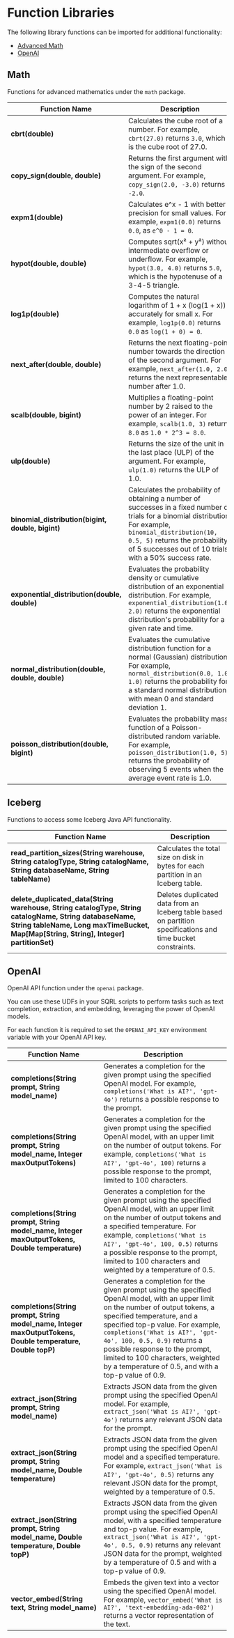 # Function Libraries

The following library functions can be imported for additional functionality:
* [Advanced Math](#math)
* [OpenAI](#openai)

## Math

Functions for advanced mathematics under the `math` package.

| **Function Name**                                 | **Description**                                                                                                                                                                                                                                          |
|---------------------------------------------------|----------------------------------------------------------------------------------------------------------------------------------------------------------------------------------------------------------------------------------------------------------|
| **cbrt(double)**                                  | Calculates the cube root of a number. For example, `cbrt(27.0)` returns `3.0`, which is the cube root of 27.0.                                                                                                                                           |
| **copy_sign(double, double)**                     | Returns the first argument with the sign of the second argument. For example, `copy_sign(2.0, -3.0)` returns `-2.0`.                                                                                                                                     |
| **expm1(double)**                                 | Calculates e^x - 1 with better precision for small values. For example, `expm1(0.0)` returns `0.0`, as `e^0 - 1 = 0`.                                                                                                                                    |
| **hypot(double, double)**                         | Computes sqrt(x² + y²) without intermediate overflow or underflow. For example, `hypot(3.0, 4.0)` returns `5.0`, which is the hypotenuse of a 3-4-5 triangle.                                                                                            |
| **log1p(double)**                                 | Computes the natural logarithm of 1 + x (log(1 + x)) accurately for small x. For example, `log1p(0.0)` returns `0.0` as `log(1 + 0) = 0`.                                                                                                                |
| **next_after(double, double)**                    | Returns the next floating-point number towards the direction of the second argument. For example, `next_after(1.0, 2.0)` returns the next representable number after 1.0.                                                                                |
| **scalb(double, bigint)**                         | Multiplies a floating-point number by 2 raised to the power of an integer. For example, `scalb(1.0, 3)` returns `8.0` as `1.0 * 2^3 = 8.0`.                                                                                                              |
| **ulp(double)**                                   | Returns the size of the unit in the last place (ULP) of the argument. For example, `ulp(1.0)` returns the ULP of 1.0.                                                                                                                                    |
| **binomial_distribution(bigint, double, bigint)** | Calculates the probability of obtaining a number of successes in a fixed number of trials for a binomial distribution. For example, `binomial_distribution(10, 0.5, 5)` returns the probability of 5 successes out of 10 trials with a 50% success rate. |
| **exponential_distribution(double, double)**      | Evaluates the probability density or cumulative distribution of an exponential distribution. For example, `exponential_distribution(1.0, 2.0)` returns the exponential distribution's probability for a given rate and time.                             |
| **normal_distribution(double, double, double)**   | Evaluates the cumulative distribution function for a normal (Gaussian) distribution. For example, `normal_distribution(0.0, 1.0, 1.0)` returns the probability for a standard normal distribution with mean 0 and standard deviation 1.                  |
| **poisson_distribution(double, bigint)**          | Evaluates the probability mass function of a Poisson-distributed random variable. For example, `poisson_distribution(1.0, 5)` returns the probability of observing 5 events when the average event rate is 1.0.                                          |


## Iceberg

Functions to access some Iceberg Java API functionality.

| **Function Name**                                                                                                                                                                               | **Description**                                                                                              |
|-------------------------------------------------------------------------------------------------------------------------------------------------------------------------------------------------|--------------------------------------------------------------------------------------------------------------|
| **read_partition_sizes(String warehouse, String catalogType, String catalogName, String databaseName, String tableName)**                                                                       | Calculates the total size on disk in bytes for each partition in an Iceberg table.                           |
| **delete_duplicated_data(String warehouse, String catalogType, String catalogName, String databaseName, String tableName, Long maxTimeBucket, Map[Map[String, String], Integer] partitionSet)** | Deletes duplicated data from an Iceberg table based on partition specifications and time bucket constraints. |


## OpenAI

OpenAI API function under the `openai` package.

You can use these UDFs in your SQRL scripts to perform tasks such as text completion, extraction, and embedding, leveraging the power of OpenAI models.

For each function it is required to set the `OPENAI_API_KEY` environment variable with your OpenAI API key.

| **Function Name**                                                                                           | **Description**                                                                                                                                                                                                                                                                                                                                                                                                                                                                              |
|-------------------------------------------------------------------------------------------------------------|----------------------------------------------------------------------------------------------------------------------------------------------------------------------------------------------------------------------------------------------------------------------------------------------------------------------------------------------------------------------------------------------------------------------------------------------------------------------------------------------|
| **completions(String prompt, String model_name)**                                                           | Generates a completion for the given prompt using the specified OpenAI model. For example, `completions('What is AI?', 'gpt-4o')` returns a possible response to the prompt.                                                                                                                                                                                                                                                                                                                 |
| **completions(String prompt, String model_name, Integer maxOutputTokens)**                                  | Generates a completion for the given prompt using the specified OpenAI model, with an upper limit on the number of output tokens.                                             For example, `completions('What is AI?', 'gpt-4o', 100)` returns a possible response to the prompt, limited to 100 characters.                                                                                                                                                                                 |
| **completions(String prompt, String model_name, Integer maxOutputTokens, Double temperature)**              | Generates a completion for the given prompt using the specified OpenAI model, with an upper limit on the number of output tokens and a specified temperature. For example, `completions('What is AI?', 'gpt-4o', 100, 0.5)` returns a possible response to the prompt, limited to 100 characters and weighted by a temperature of 0.5.                                                                                                                                                       |
| **completions(String prompt, String model_name, Integer maxOutputTokens, Double temperature, Double topP)** | Generates a completion for the given prompt using the specified OpenAI model, with an upper limit on the number of output tokens, a specified temperature, and a specified top-p value. For example, `completions('What is AI?', 'gpt-4o', 100, 0.5, 0.9)` returns a possible response to the prompt, limited to 100 characters, weighted by a temperature of 0.5, and with a top-p value of 0.9.                                                                                            |
| **extract_json(String prompt, String model_name)**                                                          | Extracts JSON data from the given prompt using the specified OpenAI model. For example, `extract_json('What is AI?', 'gpt-4o')` returns any relevant JSON data for the prompt.                                                                                                                                                                                                                                                                                                               |
| **extract_json(String prompt, String model_name, Double temperature)**                                      | Extracts JSON data from the given prompt using the specified OpenAI model and a specified temperature. For example,                                                             `extract_json('What is AI?', 'gpt-4o', 0.5)` returns any relevant JSON data for the prompt, weighted by a temperature of 0.5.                                                                                                                                                                                |
| **extract_json(String prompt, String model_name, Double temperature, Double topP)**                         | Extracts JSON data from the given prompt using the specified OpenAI model, with a specified temperature and top-p value.                                                                                                                                                                                       For example, `extract_json('What is AI?', 'gpt-4o', 0.5, 0.9)` returns any relevant JSON data for the prompt, weighted by a temperature of 0.5 and with a top-p value of 0.9. |
| **vector_embed(String text, String model_name)**                                                            | Embeds the given text into a vector using the specified OpenAI model. For example, `vector_embed('What is AI?', 'text-embedding-ada-002')` returns a vector representation of the text.                                                                                                                                                                                                                                                                                                      |
